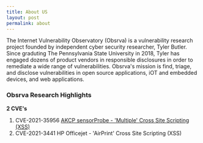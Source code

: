 ```yaml
---
title: About US
layout: post
permalink: about
---
```



The Internet Vulnerability Observatory (Obsrva) is a vulnerability research project founded by independent cyber security researcher, Tyler Butler. Since graduting The Pennsylvania State University in 2018, Tyler has engaged dozens of product vendors in responsible disclosures in order to remediate a wide range of vulnerabilities. Obsrva's mission is find, triage, and disclose vulnerabilities in open source applications, iOT and embedded devices, and web applications. 

### Obsrva Research Highlights 

**2 CVE's**

1.  CVE-2021-35956 [AKCP sensorProbe - 'Multiple' Cross Site Scripting (XSS)](/about/2021/06/06/CVE-2021-35956.html)
2.  CVE-2021-3441 HP Officejet - 'AirPrint' Cross Site Scripting (XSS)

